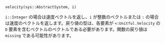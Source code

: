 ```
velocity(sys::AbstractSystem, i)
```

`i::Integer` の場合は速度ベクトルを返し、`i` が整数のベクトルまたは `:` の場合は速度のベクトルを返します。戻り値の型は、各要素が `<:Unitful.Velocity` の `D` 要素を含むベクトルのベクトルである必要があります。関数の戻り値は `missing` である可能性があります。
